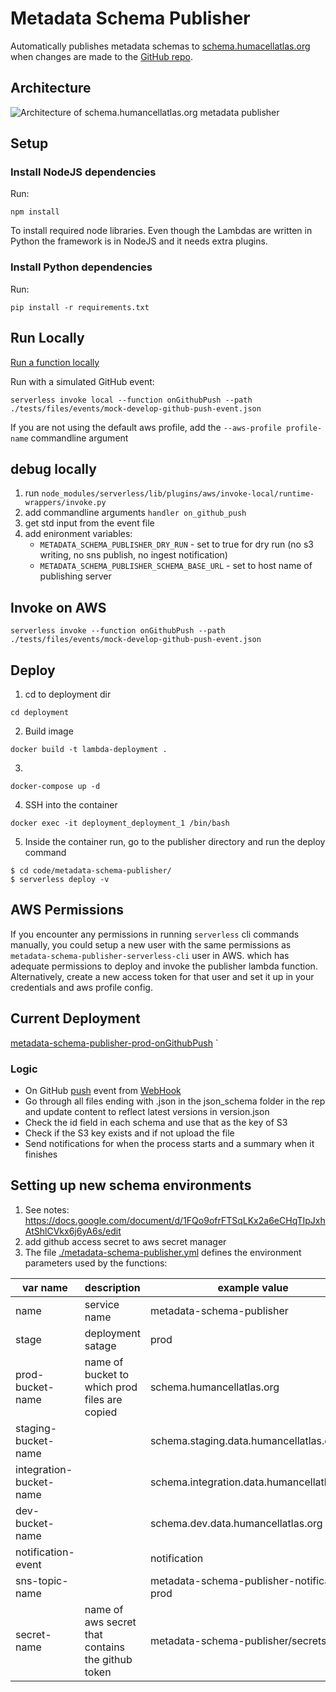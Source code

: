 # Metadata Schema Publisher

Automatically publishes metadata schemas to [schema.humacellatlas.org](https://schema.humancellatlas.org) when changes are made to the [GitHub repo](https://github.com/HumanCellAtlas/metadata-schema).

## Architecture
![Architecture of schema.humancellatlas.org metadata publisher](schema.humancellatlas.org.png)

## Setup

### Install NodeJS dependencies
Run:
```
npm install
```
To install required node libraries. Even though the Lambdas are written in Python the framework is in NodeJS and it needs extra plugins.

### Install Python dependencies
Run:
```
pip install -r requirements.txt
```

## Run Locally

[Run a function locally](https://serverless.com/framework/docs/providers/aws/cli-reference/invoke-local/#)

Run with a simulated GitHub event:

```
serverless invoke local --function onGithubPush --path ./tests/files/events/mock-develop-github-push-event.json
```
If you are not using the default aws profile, add the `--aws-profile profile-name` commandline argument

## debug locally

1. run
`node_modules/serverless/lib/plugins/aws/invoke-local/runtime-wrappers/invoke.py` 
2. add commandline arguments `handler on_github_push`
3. get std input from the event file
4. add enironment variables:
   * `METADATA_SCHEMA_PUBLISHER_DRY_RUN` - set to true for dry run (no s3 writing, no sns publish, no ingest notification)
   * `METADATA_SCHEMA_PUBLISHER_SCHEMA_BASE_URL` - set to host name of publishing server

## Invoke on AWS
```
serverless invoke --function onGithubPush --path ./tests/files/events/mock-develop-github-push-event.json
```
## Deploy
1. cd to deployment dir
```
cd deployment
```
2. Build image
```
docker build -t lambda-deployment .
```
3.
```
docker-compose up -d
```

4. SSH into the container
```
docker exec -it deployment_deployment_1 /bin/bash
```
5. Inside the container run, go to the publisher directory and run the deploy command
```
$ cd code/metadata-schema-publisher/
$ serverless deploy -v
```

## AWS Permissions
If you encounter any permissions in running `serverless` cli commands manually, you could setup a new user with the same permissions as `metadata-schema-publisher-serverless-cli` user in AWS. which has adequate permissions to deploy and invoke the publisher lambda function.
Alternatively, create a new access token for that user and set it up in your credentials and aws profile config.

## Current Deployment

[metadata-schema-publisher-prod-onGithubPush](https://console.aws.amazon.com/lambda/home?region=us-east-1#/functions/metadata-schema-publisher-prod-onGithubPush?tab=graph)
`

### Logic

- On GitHub [push](https://developer.github.com/v3/activity/events/types/#pushevent) event from [WebHook](https://github.com/HumanCellAtlas/metadata-schema/settings/hooks)
- Go through all files ending with .json in the json_schema folder in the rep and update content to reflect latest versions in version.json
- Check the id field in each schema and use that as the key of S3
- Check if the S3 key exists and if not upload the file
- Send notifications for when the process starts and a summary when it finishes

## Setting up new schema environments

1. See notes: https://docs.google.com/document/d/1FQo9ofrFTSqLKx2a6eCHqTIpJxhAtShlCVkx6j6yA6s/edit
2. add github access secret to aws secret manager
3. The file [./metadata-schema-publisher.yml](./metadata-schema-publisher.yml) defines the environment parameters used by the functions:

| var name         | description                                       | example value             |
|------------------|---------------------------------------------------|---------------------------|
| name             | service name                                      | metadata-schema-publisher |
| stage            | deployment satage                                 | prod                      |
| prod-bucket-name | name of bucket to which prod files are copied   |  schema.humancellatlas.org |
| staging-bucket-name |                                                   | schema.staging.data.humancellatlas.org |
| integration-bucket-name |                                                   | schema.integration.data.humancellatlas.org |
| dev-bucket-name |                                                   | schema.dev.data.humancellatlas.org |
| notification-event |                                                   | notification |
| sns-topic-name |                                                   | metadata-schema-publisher-notification-prod |
| secret-name | name of aws secret that contains the github token | metadata-schema-publisher/secrets |
